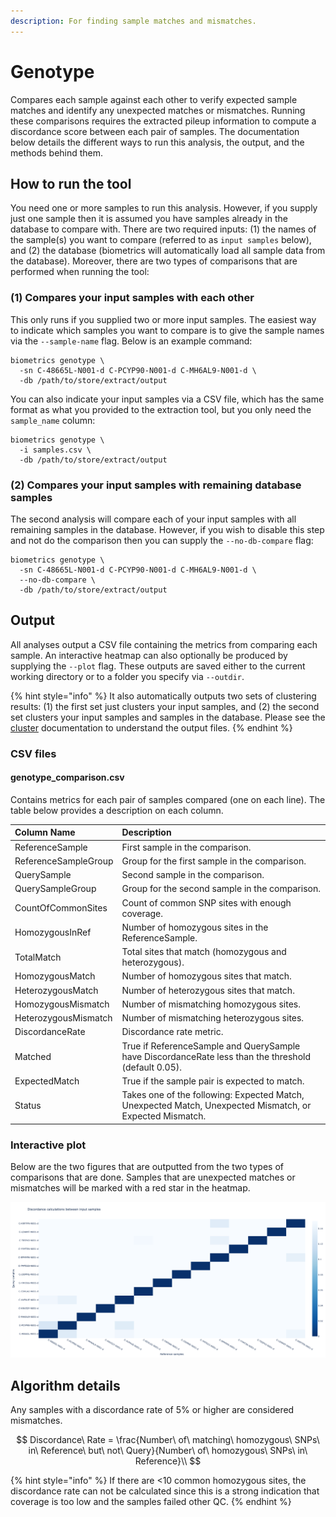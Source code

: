 ```yaml
---
description: For finding sample matches and mismatches.
---
```


# Genotype

Compares each sample against each other to verify expected sample matches and identify any unexpected matches or mismatches. Running these comparisons requires the extracted pileup information to compute a discordance score between each pair of samples. The documentation below details the different ways to run this analysis, the output, and the methods behind them.

## How to run the tool

You need one or more samples to run this analysis. However, if you supply just one sample then it is assumed you have samples already in the database to compare with. There are two required inputs: \(1\) the names of the sample\(s\) you want to compare \(referred to as `input samples` below\), and \(2\) the database \(biometrics will automatically load all sample data from the database\). Moreover, there are two types of comparisons that are performed when running the tool:

### \(1\) Compares your input samples with each other

This only runs if you supplied two or more input samples. The easiest way to indicate which samples you want to compare is to give the sample names via the `--sample-name` flag. Below is an example command:

```text
biometrics genotype \
  -sn C-48665L-N001-d C-PCYP90-N001-d C-MH6AL9-N001-d \
  -db /path/to/store/extract/output
```

You can also indicate your input samples via a CSV file, which has the same format as what you provided to the extraction tool, but you only need the `sample_name` column:

```text
biometrics genotype \
  -i samples.csv \
  -db /path/to/store/extract/output
```

### \(2\) Compares your input samples with remaining database samples

The second analysis will compare each of your input samples with all remaining samples in the database. However, if you wish to disable this step and not do the comparison then you can supply the `--no-db-compare` flag:

```text
biometrics genotype \
  -sn C-48665L-N001-d C-PCYP90-N001-d C-MH6AL9-N001-d \
  --no-db-compare \
  -db /path/to/store/extract/output
```

## Output

All analyses output a CSV file containing the metrics from comparing each sample. An interactive heatmap can also optionally be produced by supplying the `--plot` flag. These outputs are saved either to the current working directory or to a folder you specify via `--outdir`.

{% hint style="info" %}
It also automatically outputs two sets of clustering results: \(1\) the first set just clusters your input samples, and \(2\) the second set clusters your input samples and samples in the database. Please see the [cluster](cluster.md) documentation to understand the output files.
{% endhint %}

### CSV files

#### genotype\_comparison.csv

Contains metrics for each pair of samples compared \(one on each line\). The table below provides a description on each column.

| Column Name | Description |
| :--- | :--- |
| ReferenceSample | First sample in the comparison. |
| ReferenceSampleGroup | Group for the first sample in the comparison. |
| QuerySample | Second sample in the comparison. |
| QuerySampleGroup | Group for the second sample in the comparison. |
| CountOfCommonSites | Count of common SNP sites with enough coverage. |
| HomozygousInRef | Number of homozygous sites in the ReferenceSample. |
| TotalMatch | Total sites that match \(homozygous and heterozygous\). |
| HomozygousMatch | Number of homozygous sites that match. |
| HeterozygousMatch | Number of heterozygous sites that match. |
| HomozygousMismatch | Number of mismatching homozygous sites. |
| HeterozygousMismatch | Number of mismatching heterozygous sites. |
| DiscordanceRate | Discordance rate metric. |
| Matched | True if ReferenceSample and QuerySample have DiscordanceRate less than the threshold \(default 0.05\). |
| ExpectedMatch | True if the sample pair is expected to match. |
| Status | Takes one of the following: Expected Match, Unexpected Match, Unexpected Mismatch, or Expected Mismatch. |

### Interactive plot

Below are the two figures that are outputted from the two types of comparisons that are done. Samples that are unexpected matches or mismatches will be marked with a red star in the heatmap.

![](.gitbook/assets/genotype_comparison_input_only.png)

## Algorithm details

Any samples with a discordance rate of 5% or higher are considered mismatches.

$$
Discordance\ Rate = \frac{Number\ of\ matching\ homozygous\ SNPs\ in\ Reference\ but\ not\ Query}{Number\ of\ homozygous\ SNPs\ in\ Reference}\\
$$

{% hint style="info" %}
If there are &lt;10 common homozygous sites, the discordance rate can not be calculated since this is a strong indication that coverage is too low and the samples failed other QC.
{% endhint %}


